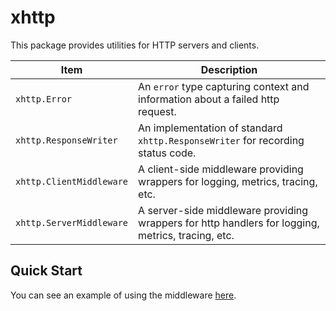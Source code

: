 # xhttp

This package provides utilities for HTTP servers and clients.

| Item                     | Description                                                                                       |
|--------------------------|---------------------------------------------------------------------------------------------------|
| `xhttp.Error`            | An `error` type capturing context and information about a failed http request.                    |
| `xhttp.ResponseWriter`   | An implementation of standard `xhttp.ResponseWriter` for recording status code.                   |
| `xhttp.ClientMiddleware` | A client-side middleware providing wrappers for logging, metrics, tracing, etc.                   |
| `xhttp.ServerMiddleware` | A server-side middleware providing wrappers for http handlers for logging, metrics, tracing, etc. |

## Quick Start

You can see an example of using the middleware [here](./example).
